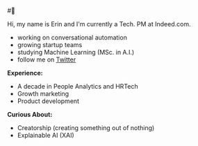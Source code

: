 #🌃

Hi, my name is Erin and I'm currently a Tech. PM at Indeed.com. 

- working on conversational automation
- growing startup teams
- studying Machine Learning (MSc. in A.I.)
- follow me on <a href=https://twitter.com/erinkhoo>Twitter</a>

**Experience:**

- A decade in People Analytics and HRTech
- Growth marketing
- Product development

**Curious About:**

- Creatorship (creating something out of nothing)
- Explainable AI (XAI)